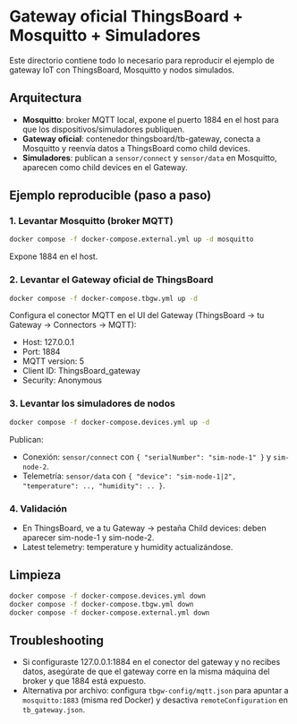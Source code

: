 
# Gateway oficial ThingsBoard + Mosquitto + Simuladores

Este directorio contiene todo lo necesario para reproducir el ejemplo de gateway IoT con ThingsBoard, Mosquitto y nodos simulados.

## Arquitectura
- **Mosquitto**: broker MQTT local, expone el puerto 1884 en el host para que los dispositivos/simuladores publiquen.
- **Gateway oficial**: contenedor thingsboard/tb-gateway, conecta a Mosquitto y reenvía datos a ThingsBoard como child devices.
- **Simuladores**: publican a `sensor/connect` y `sensor/data` en Mosquitto, aparecen como child devices en el Gateway.

## Ejemplo reproducible (paso a paso)

### 1. Levantar Mosquitto (broker MQTT)
```bash
docker compose -f docker-compose.external.yml up -d mosquitto
```
Expone 1884 en el host.

### 2. Levantar el Gateway oficial de ThingsBoard
```bash
docker compose -f docker-compose.tbgw.yml up -d
```
Configura el conector MQTT en el UI del Gateway (ThingsBoard → tu Gateway → Connectors → MQTT):
- Host: 127.0.0.1
- Port: 1884
- MQTT version: 5
- Client ID: ThingsBoard_gateway
- Security: Anonymous

### 3. Levantar los simuladores de nodos
```bash
docker compose -f docker-compose.devices.yml up -d
```
Publican:
- Conexión: `sensor/connect` con `{ "serialNumber": "sim-node-1" }` y `sim-node-2`.
- Telemetría: `sensor/data` con `{ "device": "sim-node-1|2", "temperature": .., "humidity": .. }`.

### 4. Validación
- En ThingsBoard, ve a tu Gateway → pestaña Child devices: deben aparecer sim-node-1 y sim-node-2.
- Latest telemetry: temperature y humidity actualizándose.

## Limpieza
```bash
docker compose -f docker-compose.devices.yml down
docker compose -f docker-compose.tbgw.yml down
docker compose -f docker-compose.external.yml down
```

## Troubleshooting
- Si configuraste 127.0.0.1:1884 en el conector del gateway y no recibes datos, asegúrate de que el gateway corre en la misma máquina del broker y que 1884 está expuesto.
- Alternativa por archivo: configura `tbgw-config/mqtt.json` para apuntar a `mosquitto:1883` (misma red Docker) y desactiva `remoteConfiguration` en `tb_gateway.json`.
